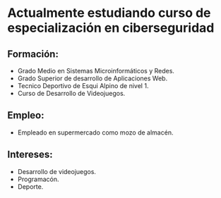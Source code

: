 # Actualmente estudiando curso de especialización en ciberseguridad


## Formación:
* Grado Medio en Sistemas Microinformáticos y Redes.
* Grado Superior de desarrollo de Aplicaciones Web. 
* Tecnico Deportivo de Esqui Alpino de nivel 1.
* Curso de Desarrollo de Videojuegos.

## Empleo:
* Empleado en supermercado como mozo de almacén.


## Intereses:
* Desarrollo de videojuegos.
* Programacón.
* Deporte.

